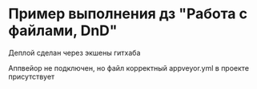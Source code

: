 # Пример выполнения дз "Работа с файлами, DnD"


Деплой сделан через экшены гитхаба

Аппвейор не подключен, но файл корректный appveyor.yml в проекте присутствует